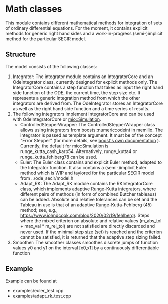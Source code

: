 # Math classes

This module contains different mathematical methods for integration of sets of ordinary differential equations. For the moment, it contains explicit methods for generic right hand sides and a work-in-progress (semi-)implicit method for the particular SECIR model.

## Structure

The model consists of the following classes:
1. Integrator: The integrator module contains an IntegratorCore and an OdeIntegrator class, currently designed for explicit methods only. The IntegratorCore contains a step function that takes as input the right hand side function of the ODE, the current time, the step size etc. It represents a generic integration method from which the other integrators are derived from. The OdeIntegrator stores an IntegratorCore as well as the right hand side function and a time series of results.
2. The following integrators implement IntegratorCore and can be used with OdeIntegratorCore or [mio::Simulation](../compartments/README.md).
    - ControlledStepperWrapper: The ControlledStepperWrapper class allows using integrators from boosts::numeric::odeint in memilio. The integrator is passed as template argument. It must be of the concept "Error Stepper" (for more details, see [boost's own documentation](https://www.boost.org/doc/libs/1_84_0/libs/numeric/odeint/doc/html/boost_numeric_odeint/odeint_in_detail/steppers.html#boost_numeric_odeint.odeint_in_detail.steppers.stepper_overview) ). Currently, the default for mio::Simulation is runge_kutta_cash_karp54. Alternatively, runge_kutta4 or runge_kutta_fehlberg78 can be used.
    - Euler: The Euler class contains and explicit Euler method, adapted to the Integrator function. It also contains a (semi-)implicit Euler method which is WIP and taylored for the particular SECIR model from ../ode_secir/model.h
    - Adapt_RK: The Adapt_RK module contains the RKIntegratorCore class, which implements adaptive Runge-Kutta integrators, where different pairs of methods (in form of combined Butcher tableaus) can be added. Absolute and relative tolerances can be set and the Tableau in use is that of an adaptive Runge-Kutta-Fehlberg (45) method; see, e.g., https://www.johndcook.com/blog/2020/02/19/fehlberg/. Steps where the mixed criterion on absolute and relative values (m_abs_tol + max_val * m_rel_tol) are not satisfied are directly discarded and never used. If the minimal step size (set) is reached and the criterion cannot be satisfied, it is returned that the adaptive step sizing failed.
3. Smoother: The smoother classes smoothes discrete jumps of function values y0 and y1 on the interval [x0,x1] by a continuously differentiable function

## Example

Example can be found at 
- examples/euler_test.cpp
- examples/adapt_rk_test.cpp
